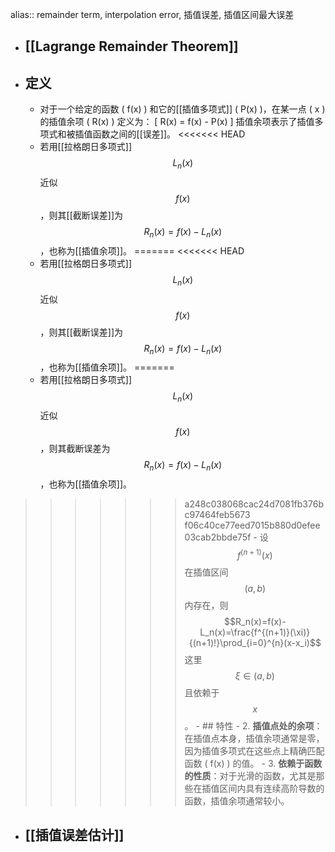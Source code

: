 alias:: remainder term, interpolation error, 插值误差, 插值区间最大误差

- ## [[Lagrange Remainder Theorem]]
- ## 定义
	- 对于一个给定的函数 \( f(x) \) 和它的[[插值多项式]] \( P(x) \)，在某一点 \( x \) 的插值余项 \( R(x) \) 定义为：
	  \[ R(x) = f(x) - P(x) \]
	  插值余项表示了插值多项式和被插值函数之间的[[误差]]。
<<<<<<< HEAD
	- 若用[[拉格朗日多项式]]$$L_n(x)$$近似$$f(x)$$，则其[[截断误差]]为$$R_n(x)=f(x)-L_n(x)$$，也称为[[插值余项]]。
=======
<<<<<<< HEAD
	- 若用[[拉格朗日多项式]]$$L_n(x)$$近似$$f(x)$$，则其[[截断误差]]为$$R_n(x)=f(x)-L_n(x)$$，也称为[[插值余项]]。
=======
	- 若用[[拉格朗日多项式]]$$L_n(x)$$近似$$f(x)$$，则其截断误差为$$R_n(x)=f(x)-L_n(x)$$，也称为[[插值余项]]。
>>>>>>> a248c038068cac24d7081fb376bc97464feb5673
>>>>>>> f06c40ce77eed7015b880d0efee03cab2bbde75f
	- 设$$f^{(n+1)}(x)$$在插值区间$$(a, b)$$内存在，则
	  $$R_n(x)=f(x)-L_n(x)=\frac{f^{(n+1)}(\xi)}{(n+1)!}\prod_{i=0}^{n}(x-x_i)$$
	  这里 $$\xi\in(a, b)$$ 且依赖于 $$x$$ 。
	- ## 特性
		- 2. **插值点处的余项**：在插值点本身，插值余项通常是零，因为插值多项式在这些点上精确匹配函数 \( f(x) \) 的值。
		- 3. **依赖于函数的性质**：对于光滑的函数，尤其是那些在插值区间内具有连续高阶导数的函数，插值余项通常较小。
- ## [[插值误差估计]]